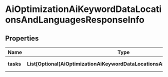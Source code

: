 # AiOptimizationAiKeywordDataLocationsAndLanguagesResponseInfo


## Properties

| Name | Type | Description | Notes |
|------------ | ------------- | ------------- | -------------|
**tasks** | **List[Optional[AiOptimizationAiKeywordDataLocationsAndLanguagesTaskInfo]]** | array of tasks |[optional]|